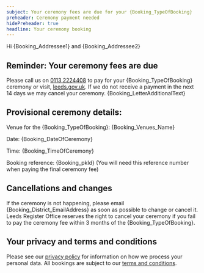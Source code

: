 ```yaml
---
subject: Your ceremony fees are due for your {Booking_TypeOfBooking}
preheader: Ceremony payment needed 
hidePreheader: true
headline: Your ceremony booking
---
```


Hi {Booking_Addressee1} and {Booking_Addressee2}

## Reminder: Your ceremony fees are due
Please call us on <a href="tel:+441132224408">0113 2224408</a> to pay for your {Booking_TypeOfBooking} ceremony or visit, [leeds.gov.uk](https://www.leeds.gov.uk/births-deaths-and-marriages/ceremonies). If we do not receive a payment in the next 14 days we may cancel your ceremony. {Booking_LetterAdditionalText}


## Provisional ceremony details:
Venue for the {Booking_TypeOfBooking}: {Booking_Venues_Name}

Date: {Booking_DateOfCeremony}

Time: {Booking_TimeOfCeremony}

Booking reference: {Booking_pkId} (You will need this reference number when paying the final ceremony fee)


## Cancellations and changes
If the ceremony is not happening, please email {Booking_District_EmailAddress} as soon as possible to change or cancel it. Leeds Register Office reserves the right to cancel your ceremony if you fail to pay the ceremony fee within 3 months of the {Booking_TypeOfBooking}.


## Your privacy and terms and conditions
Please see our [privacy policy](https://www.leeds.gov.uk/registrarsprivacy) for information on how we process your personal data. All bookings are subject to our [terms and conditions](https://www.leeds.gov.uk/CeremoniesTerms).
